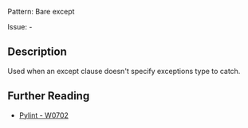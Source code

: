 Pattern: Bare except

Issue: -

## Description

Used when an except clause doesn't specify exceptions type to catch.

## Further Reading

* [Pylint - W0702](http://pylint-messages.wikidot.com/messages:w0702)